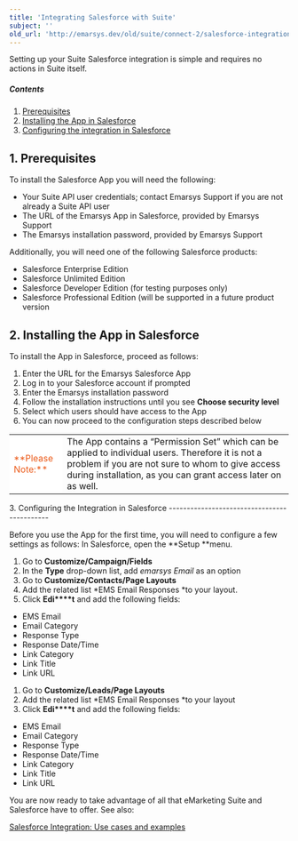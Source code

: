 ```yaml
---
title: 'Integrating Salesforce with Suite'
subject: ''
old_url: 'http://emarsys.dev/old/suite/connect-2/salesforce-integration/'
---
```


Setting up your Suite Salesforce integration is simple and requires no actions in Suite itself.

##### Contents

1. [Prerequisites](#pre)
2. [Installing the App in Salesforce](#setup-sf)
3. [Configuring the integration in Salesforce](#config-sf)
 
<a name="pre"></a>1. Prerequisites
----------------

 To install the Salesforce App you will need the following:

- Your Suite API user credentials; contact Emarsys Support if you are not already a Suite API user
- The URL of the Emarsys App in Salesforce, provided by Emarsys Support
- The Emarsys installation password, provided by Emarsys Support

 Additionally, you will need one of the following Salesforce products:

- Salesforce Enterprise Edition
- Salesforce Unlimited Edition
- Salesforce Developer Edition (for testing purposes only)
- Salesforce Professional Edition (will be supported in a future product version
 
<a name="setup-sf"></a>2. Installing the App in Salesforce
-----------------------------------

 To install the App in Salesforce, proceed as follows:

1. Enter the URL for the Emarsys Salesforce App
2. Log in to your Salesforce account if prompted
3. Enter the Emarsys installation password
4. Follow the installation instructions until you see **Choose security level**
5. Select which users should have access to the App
6. You can now proceed to the configuration steps described below
 
<table style="width: 100%"><tbody><tr><td style="text-align: left;width: 80px;border-color: #fff;background-color: #fff;color: #eb5a19">**Please Note:**</td> <td>The App contains a “Permission Set” which can be applied to individual users. Therefore it is not a problem if you are not sure to whom to give access during installation, as you can grant access later on as well.</td> </tr></tbody></table><a name="config-sf"></a>3. Configuring the Integration in Salesforce
--------------------------------------------

 Before you use the App for the first time, you will need to configure a few settings as follows: In Salesforce, open the **Setup **menu.

1. Go to **Customize/Campaign/Fields**
2. In the **Type** drop-down list, add *emarsys Email* as an option
3. Go to **Customize/Contacts/Page Layouts**
4. Add the related list *EMS Email Responses *to your layout.
5. Click **Edi****t** and add the following fields:

- EMS Email
- Email Category
- Response Type
- Response Date/Time
- Link Category
- Link Title
- Link URL


1. Go to **Customize/Leads/Page Layouts**
2. Add the related list *EMS Email Responses *to your layout
3. Click **Edi****t** and add the following fields:

- EMS Email
- Email Category
- Response Type
- Response Date/Time
- Link Category
- Link Title
- Link URL


 You are now ready to take advantage of all that eMarketing Suite and Salesforce have to offer. See also:

[Salesforce Integration: Use cases and examples](http://emarsys.dev/old/suite/connect/salesforce-use-cases/ "Salesforce Integration: Use cases and examples")